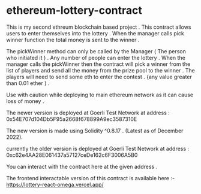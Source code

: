 # ethereum-lottery-contract
This is my second ethreum blockchain based project . This contract allows users to enter themselves into the lottery . When the manager calls pick winner function the total money is sent to the winner . 


The pickWinner method can only be called by the Manager ( The person who initiated it ) . 
Any number of people can enter the lottery .
When the manager calls the pickWinner then the contract will pick a winner from the list of players and send all the money from the prize pool to the winner .
The players will need to send some eth to enter the contest . {any value greater than 0.01 ether ) . 

Use with caution while deploying to main ethereum network as it can cause loss of money . 

The newer version is deployed at Goerli Test Network at address : 0x54E707d104Db5F95a2668f678899A9ec3587310E

The new version is made using Solidity ^0.8.17 . (Latest as of December 2022).



currently the older version is deployed at Goerli Test Network at address : 0xc62e4AA28E061437a57127ceDe162c6F3006A5B0 

You can interact with the contract here at the given address . 

The frontend interactable version of this contract is available here :- https://lottery-react-omega.vercel.app/
